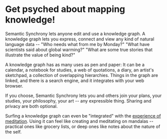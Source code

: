 # Get psyched about mapping knowledge!

Semantic Synchrony lets anyone edit and use a knowledge graph. A knowledge graph lets you express, connect and view any kind of natural language data -- "Who needs what from me by Monday?" "What have scientists said about global warming?" "What are some true stories that illustrate the value of being kind?"

A knowledge graph has as many uses as pen and paper: It can be a calendar, a notebook for studies, a web of quotations, a diary, an artist's sketchpad, a collection of overlapping hierarchies. Things in the graph are linked, and there is a search engine, and it integrates with your web browser.

If you choose, Semantic Synchrony lets you and others join your plans, your studies, your philosophy, your art -- any expressible thing. Sharing and privacy are both optional.

Surfing a knowledge graph can even be "integrated" with the [experience of meditation](https://github.com/synchrony/smsn-why/blob/master/contemplation%2C%20expression%2C%20and%20transcendance.md). Using it can feel like creating and meditating on mandalas -- practical ones like grocery lists, or deep ones like notes about the nature of the self.
